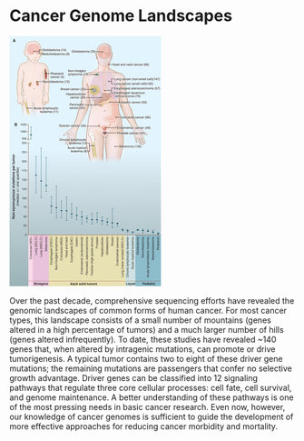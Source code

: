# Cancer Genome Landscapes

![Screenshot](cgl_screenshot_1.png)
<br />

Over the past decade, comprehensive sequencing efforts have revealed the genomic landscapes of common forms of human cancer. For most cancer types, this landscape consists of a small number of mountains (genes altered in a high percentage of tumors) and a much larger number of hills (genes altered infrequently). To date, these studies have revealed ~140 genes that, when altered by intragenic mutations, can promote or drive tumorigenesis. A typical tumor contains two to eight of these driver gene mutations; the remaining mutations are passengers that confer no selective growth advantage. Driver genes can be classified into 12 signaling pathways that regulate three core cellular processes: cell fate, cell survival, and genome maintenance. A better understanding of these pathways is one of the most pressing needs in basic cancer research. Even now, however, our knowledge of cancer genomes is sufficient to guide the development of more effective approaches for reducing cancer morbidity and mortality.
